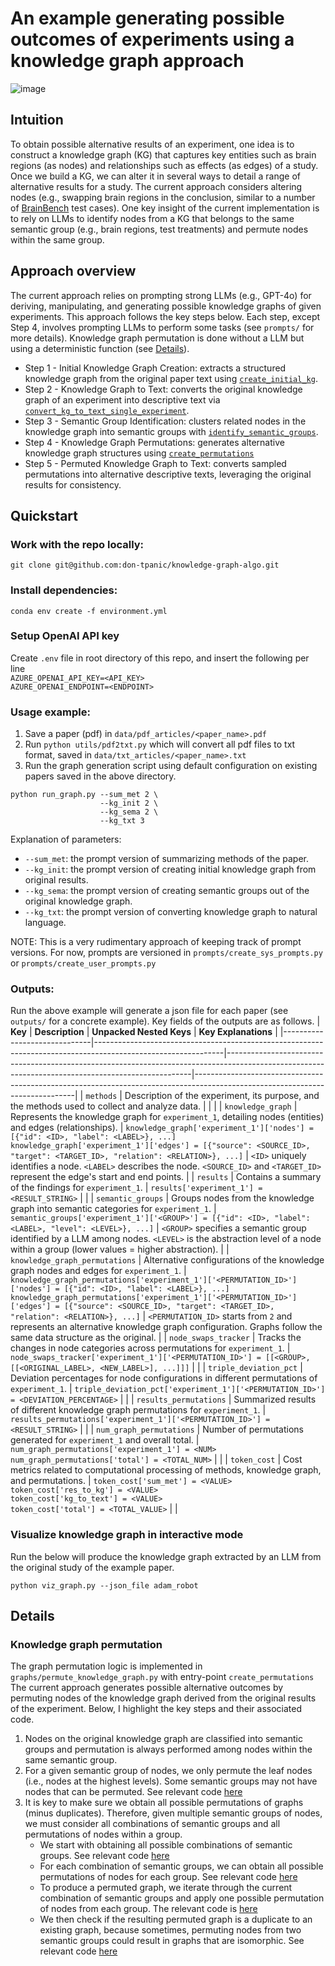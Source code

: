 # An example generating possible outcomes of experiments using a knowledge graph approach
![image](https://github.com/user-attachments/assets/c641ebfa-4638-4600-943b-9248d3b099c4)

## Intuition
To obtain possible alternative results of an experiment, one idea is to construct a knowledge graph (KG) that captures key entities such as brain regions (as nodes) and relationships such as effects (as edges) of a study. Once we build a KG, we can alter it in several ways to detail a range of alternative results for a study. The current approach considers altering nodes (e.g., swapping brain regions in the conclusion, similar to a number of [BrainBench](https://github.com/braingpt-lovelab/brainbench_testcases/tree/89869dab3be1ec096dc38931ea33e43268c65d30) test cases). One key insight of the current implementation is to rely on LLMs to identify nodes from a KG that belongs to the same semantic group (e.g., brain regions, test treatments) and permute nodes within the same group.

## Approach overview
The current approach relies on prompting strong LLMs (e.g., GPT-4o) for deriving, manipulating, and generating possible knowledge graphs of given experiments. This approach follows the key steps below. Each step, except Step 4, involves prompting LLMs to perform some tasks (see `prompts/` for more details). Knowledge graph permutation is done without a LLM but using a deterministic function (see [Details](#details)).

* Step 1 - Initial Knowledge Graph Creation: extracts a structured knowledge graph from the original paper text using [`create_initial_kg`](prompts/create_user_prompts.py#L99).
* Step 2 - Knowledge Graph to Text: converts the original knowledge graph of an experiment into descriptive text via [`convert_kg_to_text_single_experiment`](prompts/create_user_prompts.py#L197).
* Step 3 - Semantic Group Identification: clusters related nodes in the knowledge graph into semantic groups with [`identify_semantic_groups`](prompts/create_user_prompts.py#L149).
* Step 4 - Knowledge Graph Permutations: generates alternative knowledge graph structures using [`create_permutations`](graphs/permute_knowledge_graph.py#L127)
* Step 5 - Permuted Knowledge Graph to Text: converts sampled permutations into alternative descriptive texts, leveraging the original results for consistency.

## Quickstart

### Work with the repo locally:
```
git clone git@github.com:don-tpanic/knowledge-graph-algo.git
```

### Install dependencies:
```
conda env create -f environment.yml
```

### Setup OpenAI API key
Create `.env` file in root directory of this repo, and insert the following per line
<br>`AZURE_OPENAI_API_KEY=<API_KEY>`<br>
`AZURE_OPENAI_ENDPOINT=<ENDPOINT>`

### Usage example:
1. Save a paper (pdf) in `data/pdf_articles/<paper_name>.pdf`
2. Run `python utils/pdf2txt.py` which will convert all pdf files to txt format, saved in `data/txt_articles/<paper_name>.txt`
3. Run the graph generation script using default configuration on existing papers saved in the above directory.
```
python run_graph.py --sum_met 2 \
                    --kg_init 2 \
                    --kg_sema 2 \
                    --kg_txt 3
```
Explanation of parameters:
* `--sum_met`: the prompt version of summarizing methods of the paper.
* `--kg_init`: the prompt version of creating initial knowledge graph from original results.
* `--kg_sema`: the prompt version of creating semantic groups out of the original knowledge graph.
* `--kg_txt`: the prompt version of converting knowledge graph to natural language.

NOTE: This is a very rudimentary approach of keeping track of prompt versions. For now, prompts are versioned in `prompts/create_sys_prompts.py` or `prompts/create_user_prompts.py`

### Outputs:
Run the above example will generate a json file for each paper (see `outputs/` for a concrete example). Key fields of the outputs are as follows.
| **Key**                      | **Description**                                                                                              | **Unpacked Nested Keys**                                                                                                                                                                | **Key Explanations**                                                                                                         |
|------------------------------|--------------------------------------------------------------------------------------------------------------|---------------------------------------------------------------------------------------------------------------------------------------------------|------------------------------------------------------------------------------------------------------------------------------|
| `methods`                   | Description of the experiment, its purpose, and the methods used to collect and analyze data.                |                                                                                                                                                                                     |                                                                 |
| `knowledge_graph`           | Represents the knowledge graph for `experiment_1`, detailing nodes (entities) and edges (relationships).     | `knowledge_graph['experiment_1']['nodes'] = [{"id": <ID>, "label": <LABEL>}, ...]`<br>`knowledge_graph['experiment_1']['edges'] = [{"source": <SOURCE_ID>, "target": <TARGET_ID>, "relation": <RELATION>}, ...]` | `<ID>` uniquely identifies a node. `<LABEL>` describes the node. `<SOURCE_ID>` and `<TARGET_ID>` represent the edge's start and end points.                        |
| `results`                   | Contains a summary of the findings for `experiment_1`.                                                      | `results['experiment_1'] = <RESULT_STRING>`                                                                                                     |                                                                   |
| `semantic_groups`           | Groups nodes from the knowledge graph into semantic categories for `experiment_1`.                          | `semantic_groups['experiment_1']['<GROUP>'] = [{"id": <ID>, "label": <LABEL>, "level": <LEVEL>}, ...]`                                            | `<GROUP>` specifies a semantic group identified by a LLM among nodes. `<LEVEL>` is the abstraction level of a node within a group (lower values = higher abstraction).                                                           |
| `knowledge_graph_permutations` | Alternative configurations of the knowledge graph nodes and edges for `experiment_1`.                        | `knowledge_graph_permutations['experiment_1']['<PERMUTATION_ID>']['nodes'] = [{"id": <ID>, "label": <LABEL>}, ...]`<br>`knowledge_graph_permutations['experiment_1']['<PERMUTATION_ID>']['edges'] = [{"source": <SOURCE_ID>, "target": <TARGET_ID>, "relation": <RELATION>}, ...]` | `<PERMUTATION_ID>` starts from `2` and represents an alternative knowledge graph configuration. Graphs follow the same data structure as the original.                                                                 |
| `node_swaps_tracker`        | Tracks the changes in node categories across permutations for `experiment_1`.                               | `node_swaps_tracker['experiment_1']['<PERMUTATION_ID>'] = [[<GROUP>, [[<ORIGINAL_LABEL>, <NEW_LABEL>], ...]]]`                                   |                                                 |
| `triple_deviation_pct`      | Deviation percentages for node configurations in different permutations of `experiment_1`.                  | `triple_deviation_pct['experiment_1']['<PERMUTATION_ID>'] = <DEVIATION_PERCENTAGE>`                                                             |               |
| `results_permutations`      | Summarized results of different knowledge graph permutations for `experiment_1`.                            | `results_permutations['experiment_1']['<PERMUTATION_ID>'] = <RESULT_STRING>`                                                                    |                                                       |
| `num_graph_permutations`    | Number of permutations generated for `experiment_1` and overall total.                                      | `num_graph_permutations['experiment_1'] = <NUM>`<br>`num_graph_permutations['total'] = <TOTAL_NUM>`                                               |                                       |
| `token_cost`                | Cost metrics related to computational processing of methods, knowledge graph, and permutations.             | `token_cost['sum_met'] = <VALUE>`<br>`token_cost['res_to_kg'] = <VALUE>`<br>`token_cost['kg_to_text'] = <VALUE>`<br>`token_cost['total'] = <TOTAL_VALUE>` |                               |

### Visualize knowledge graph in interactive mode
Run the below will produce the knowledge graph extracted by an LLM from the original study of the example paper.
```
python viz_graph.py --json_file adam_robot
```

## Details
### Knowledge graph permutation
The graph permutation logic is implemented in `graphs/permute_knowledge_graph.py` with entry-point `create_permutations`
The current approach generates possible alternative outcomes by permuting nodes of the knowledge graph derived from the original results of the experiment. Below, I highlight the key steps and their associated code.
1. Nodes on the original knowledge graph are classified into semantic groups and permutation is always performed among nodes within the same semantic group.
2. For a given semantic group of nodes, we only permute the leaf nodes (i.e., nodes at the highest levels). Some semantic groups may not have nodes that can be permuted.
   See relevant code [here](https://github.com/braingpt-lovelab/knowledge-graph-algo/blob/main/graphs/permute_knowledge_graph.py#L151)
3. It is key to make sure we obtain all possible permutations of graphs (minus duplicates). Therefore, given multiple semantic groups of nodes, we must consider all combinations of semantic groups and all permutations of nodes within a group.
    - We start with obtaining all possible combinations of semantic groups. See relevant code [here](https://github.com/braingpt-lovelab/knowledge-graph-algo/blob/main/graphs/permute_knowledge_graph.py#L161-L165)
    - For each combination of semantic groups, we can obtain all possible permutations of nodes for each group. See relevant code [here](https://github.com/braingpt-lovelab/knowledge-graph-algo/blob/main/graphs/permute_knowledge_graph.py#L174-L180)
    - To produce a permuted graph, we iterate through the current combination of semantic groups and apply one possible permutation of nodes from each group. The relevant code is [here](https://github.com/braingpt-lovelab/knowledge-graph-algo/blob/main/graphs/permute_knowledge_graph.py#L182-L195)
    - We then check if the resulting permuted graph is a duplicate to an existing graph, because sometimes, permuting nodes from two semantic groups could result in graphs that are isomorphic. See relevant code [here](https://github.com/braingpt-lovelab/knowledge-graph-algo/blob/main/graphs/permute_knowledge_graph.py#L198)
